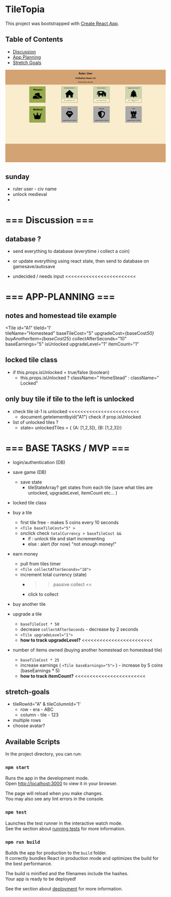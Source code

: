 # TileTopia

This project was bootstrapped with [Create React App](https://github.com/facebook/create-react-app).

  ## Table of Contents
  - [Discussion](#Discussion)
  - [App Planning](#APP-PLANNING)
  - [Stretch Goals](#stretch-goals)
  <!-- - [Installation](#installation)
  - [Usage](#usage)
  - [License](#license)
  - [Contribution](#contribution)
  - [Tests](#testing)
  - [Questions](#question) -->

![Frontend Progress](./client/src/Assets/localhost_3000_.png)

## sunday
- ruler user - civ name
- unlock medieval
- 


# === Discussion === 
##  database ? 
- send everything to database (everytime i collect a coin)
- or update everything using react state, then send to database on gamesave/autosave

-  undecided / needs input <<<<<<<<<<<<<<<<<<<<<<<<

# === APP-PLANNING ===
## notes and homestead tile example 
<Tile 
    id="A1"
    tileId='1'  
    tileName="Homestead" 
    baseTileCost="5" 
    upgradeCost={baseCost*50} 
    buyAnotherItem={baseCost*25}
    collectAfterSeconds="10" 
    baseEarnings="5" 
    isUnlocked
    upgradeLevel="1"
    itemCount="1"
>

## locked tile class
- if this.props.isUnlocked = true/false (boolean)
    - this.props.isUnlocked ? className=" HomeStead" : className=" Locked"

## only buy tile if tile to the left is unlocked
- check tile id-1 is unlocked                                           <<<<<<<<<<<<<<<<<<<<<<<<
    - document.getelementbyid("A1") check if prop.isUnlocked
- list of unlocked tiles ?
    - state= unlockedTiles = { {A: [1,2,3]}, {B: [1,2,3]}}

# === BASE TASKS / MVP ===
- login/authentication (DB)
- save game (DB)
    - save state
        - tileStateArray? get states from each tile (save what tiles are unlocked, upgradeLevel, itemCount etc... )

- locked tile class

- buy a tile
    - first tile free - makes 5 coins every 10 seconds
    - `<Tile baseTileCost="5" >`
    - onclick check `totalCurrency > baseTileCost && `
        - if : unlock tile and start incrementing
        - else : alert (for now) "not enough money!"

- earn money
    - pull from tiles timer  
    - `<Tile collectAfterSeconds="10">` 
    - increment total currency (state)
        - >> passive collect <<
        - click to collect

- buy another tile

- upgrade a tile
    - `baseTileCost * 50`
    - decrease `collectAfterSeconds` - decrease by 2 seconds
    - `<Tile upgradeLevel="1">`
    - **how to track upgradeLevel?**                                    <<<<<<<<<<<<<<<<<<<<<<<<  
    
- number of items owned (buying another homestead on homestead tile)
    - `baseTileCost * 25`
    - increase earnings ( `<Tile baseEarnings="5">` ) - increase by 5 coins (baseEarnings * 5)
    - **how to track itemCount?**                                    <<<<<<<<<<<<<<<<<<<<<<<<  


## stretch-goals

- tileRowId="A" & tileColumnId='1'
    - row - era - ABC
    - column - tile - 123
- multiple rows
- choose avatar? 

## Available Scripts

In the project directory, you can run:

### `npm start`

Runs the app in the development mode.\
Open [http://localhost:3000](http://localhost:3000) to view it in your browser.

The page will reload when you make changes.\
You may also see any lint errors in the console.

### `npm test`

Launches the test runner in the interactive watch mode.\
See the section about [running tests](https://facebook.github.io/create-react-app/docs/running-tests) for more information.

### `npm run build`

Builds the app for production to the `build` folder.\
It correctly bundles React in production mode and optimizes the build for the best performance.

The build is minified and the filenames include the hashes.\
Your app is ready to be deployed!

See the section about [deployment](https://facebook.github.io/create-react-app/docs/deployment) for more information.
